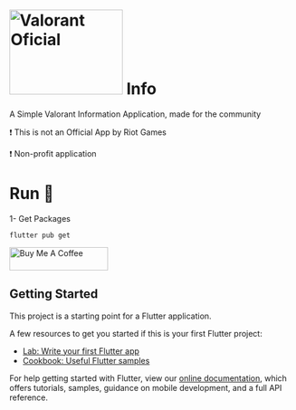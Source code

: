 # <a target="_blank"><img src="https://www.futurebehind.com/wp-content/uploads/2020/03/V_Logotype_Red12045.png" alt="Valorant Oficial" height="150" width="200"></a> Info

A Simple Valorant Information Application, made for the community

❗ This is not an Official App by Riot Games

❗ Non-profit application



# Run 📱

1- Get Packages

``` 
flutter pub get
```


<a href="https://www.buymeacoffee.com/EricMontelares" target="_blank"><img src="https://cdn.buymeacoffee.com/buttons/default-orange.png" alt="Buy Me A Coffee" height="41" width="174"></a>



## Getting Started

This project is a starting point for a Flutter application.

A few resources to get you started if this is your first Flutter project:

- [Lab: Write your first Flutter app](https://flutter.dev/docs/get-started/codelab)
- [Cookbook: Useful Flutter samples](https://flutter.dev/docs/cookbook)

For help getting started with Flutter, view our
[online documentation](https://flutter.dev/docs), which offers tutorials,
samples, guidance on mobile development, and a full API reference.
